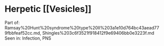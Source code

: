 # Herpetic [[Vesicles]]

Part of: Ramsay%20Hunt%20syndrome%20type%20II%203a1e10d764bc43aead779fbbfeaf52cc.md, Shingles%203c6f3521f918412f9e69406bb0e3223f.md
Seen in: Infection, PNS

